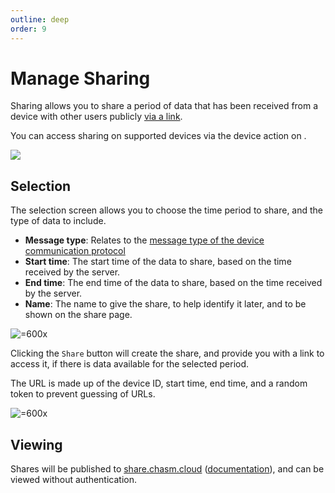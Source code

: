 ```yaml
---
outline: deep
order: 9
---
```


# Manage Sharing

<DeviceCompatibilityV3 float="right" />

Sharing allows you to share a period of data that has been received from a device with other users publicly [via a link](/apps/chasm/share/).

You can access sharing on supported devices via the <IconWithLabel iconName="share-outline" label="Sharing" size="1.5em" /> device action on <LinkWithDestination href="https://admin.lightbug.cloud/#/pages/devices" label="the devices admin page" destination="ADMIN" />.

![](https://upload.r2.lb.chasm.cloud/2025/10/1qPepVy89y.png)

## Selection

The selection screen allows you to choose the time period to share, and the type of data to include.

- **Message type**: Relates to the [message type of the device communication protocol](/devices/api/messages/)
- **Start time**: The start time of the data to share, based on the time received by the server.
- **End time**: The end time of the data to share, based on the time received by the server.
- **Name**: The name to give the share, to help identify it later, and to be shown on the share page.

![=600x](https://upload.r2.lb.chasm.cloud/2025/10/chrome_6d49IuNZko.png)

Clicking the `Share` button will create the share, and provide you with a link to access it, if there is data available for the selected period.

The URL is made up of the device ID, start time, end time, and a random token to prevent guessing of URLs.

![=600x](https://upload.r2.lb.chasm.cloud/2025/10/tuXPf8zSqs.png)

## Viewing

Shares will be published to [share.chasm.cloud](https://share.chasm.cloud) ([documentation](/apps/chasm/share/)), and can be viewed without authentication.
